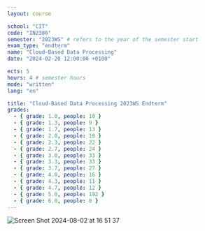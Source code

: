 ```yaml
---
layout: course

school: "CIT"
code: "IN2386"
semester: "2023WS" # refers to the year of the semester start
exam_type: "endterm"
name: "Cloud-Based Data Processing"
date: "2024-02-20 12:00:00 +0100"

ects: 5
hours: 4 # semester hours
mode: "written"
lang: "en"

title: "Cloud-Based Data Processing 2023WS Endterm"
grades:
  - { grade: 1.0, people: 10 }
  - { grade: 1.3, people: 9 }
  - { grade: 1.7, people: 13 }
  - { grade: 2.0, people: 18 }
  - { grade: 2.3, people: 22 }
  - { grade: 2.7, people: 24 }
  - { grade: 3.0, people: 33 }
  - { grade: 3.3, people: 33 }
  - { grade: 3.7, people: 27 }
  - { grade: 4.0, people: 16 }
  - { grade: 4.3, people: 11 }
  - { grade: 4.7, people: 12 }
  - { grade: 5.0, people: 192 }
  - { grade: 6.0, people: 0 }
---
```


![Screen Shot 2024-08-02 at 16 51 37](https://github.com/user-attachments/assets/69f0002a-e2a2-4520-a531-f2faa18de384)
